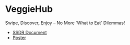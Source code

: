 # VeggieHub
Swipe, Discover, Enjoy – No More 'What to Eat' Dilemmas!

- [SSDR Document](https://drive.google.com/file/d/1WpnRlxI66EhLcwGUOHeMxuMIDCL16GZn/view)
- [Poster](https://drive.google.com/file/d/1tIZiNl5LUmLg31ZCa19MVbdPOqBfyS_l/view)

